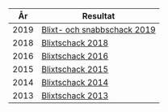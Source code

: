 |År|Resultat|
|-|-|
| 2019 | [Blixt- och snabbschack 2019](../htm/blixtschack_2019.htm) |
| 2018 | [Blixtschack 2018](../htm/blixtschack_2018.htm) |
| 2016 | [Blixtschack 2016](../htm/blixtschack_2016.htm) |
| 2015 | [Blixtschack 2015](../htm/blixtschack_2015.htm) |
| 2014 | [Blixtschack 2014](../htm/blixtschack_2014.htm) |
| 2013 | [Blixtschack 2013](../htm/snabbschack_2013.htm) |
